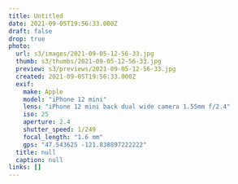 ```yaml
---
title: Untitled
date: 2021-09-05T19:56:33.000Z
draft: false
drop: true
photo:
  url: s3/images/2021-09-05-12-56-33.jpg
  thumb: s3/thumbs/2021-09-05-12-56-33.jpg
  preview: s3/previews/2021-09-05-12-56-33.jpg
  created: 2021-09-05T19:56:33.000Z
  exif:
    make: Apple
    model: "iPhone 12 mini"
    lens: "iPhone 12 mini back dual wide camera 1.55mm f/2.4"
    iso: 25
    aperture: 2.4
    shutter_speed: 1/249
    focal_length: "1.6 mm"
    gps: "47.543625 -121.838897222222"
  title: null
  caption: null
links: []
---
```

